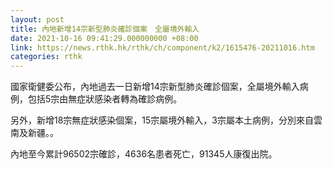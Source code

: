 ```yaml
---
layout: post
title: 內地新增14宗新型肺炎確診個案　全屬境外輸入
date: 2021-10-16 09:41:29.000000000 +08:00
link: https://news.rthk.hk/rthk/ch/component/k2/1615476-20211016.htm
categories: rthk
---
```


國家衛健委公布，內地過去一日新增14宗新型肺炎確診個案，全屬境外輸入病例，包括5宗由無症狀感染者轉為確診病例。

另外，新增18宗無症狀感染個案，15宗屬境外輸入，3宗屬本土病例，分別來自雲南及新疆。。

內地至今累計96502宗確診，4636名患者死亡，91345人康復出院。
